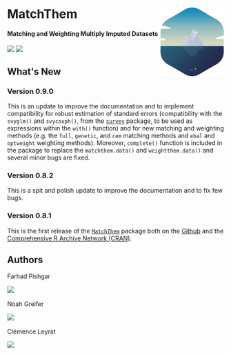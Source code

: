 # MatchThem <img src="man/figure/logo.png" align="right" width="150" />

<!-- badges: start -->
#### Matching and Weighting Multiply Imputed Datasets
<!-- badges: end -->

[![](https://img.shields.io/badge/CRAN%20version-0.9.0-orange.svg?color=informational&style=for-the-badge)](https://cran.r-project.org/package=MatchThem)
[![](https://img.shields.io/badge/github%20version-0.9.0-orange.svg?color=informational&style=for-the-badge)](https://github.com/FarhadPishgar/MatchThem)

## What's New

### Version 0.9.0

This is an update to improve the documentation and to implement compatibility for robust estimation of standard errors (compatibility with the `svyglm()` and `svycoxph()`, from the [`survey`](https://cran.r-project.org/package=survet) package, to be used as expressions within the `with()` function) and for new matching and weighting methods (e.g. the `full`, `genetic`, and `cem` matching methods and `ebal` and `optweight` weighting methods). Moreover, `complete()` function is included in the package to replace the `matchthem.data()` and `weightthem.data()` and several minor bugs are fixed.

### Version 0.8.2

This is a spit and polish update to improve the documentation and to fix few bugs.

### Version 0.8.1

This is the first release of the [`MatchThem`](https://cran.r-project.org/package=MatchThem) package both on the [Github](https://github.com/FarhadPishgar/MatchThem) and the [Comprehensive R Archive Network (CRAN)](https://cran.r-project.org/package=MatchThem).

## Authors
Farhad Pishgar

[![](https://img.shields.io/twitter/follow/FarhadPishgar.svg?color=informational&style=for-the-badge)](https://twitter.com/FarhadPishgar)

Noah Greifer

[![](https://img.shields.io/github/followers/ngreifer.svg?style=for-the-badge&color=informational&label=follow%20@NGreifer)](https://github.com/NGreifer)

Clémence Leyrat

[![](https://img.shields.io/twitter/follow/LeyClem.svg?color=informational&style=for-the-badge)](https://twitter.com/LeyClem)
